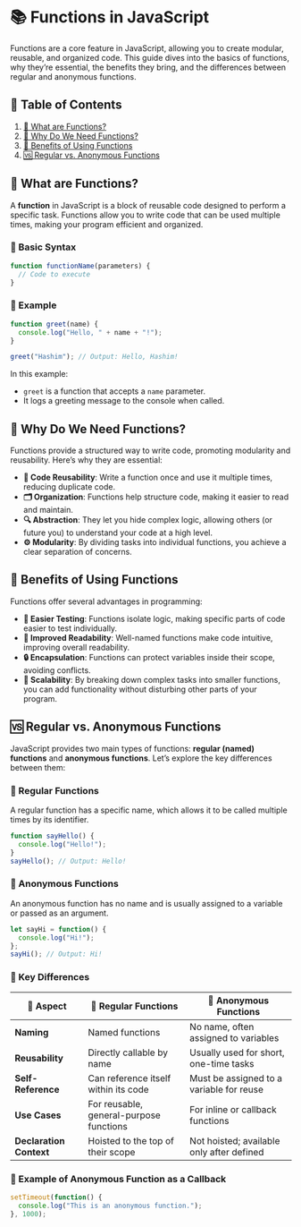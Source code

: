 # 📚 Functions in JavaScript

Functions are a core feature in JavaScript, allowing you to create modular, reusable, and organized code. This guide dives into the basics of functions, why they’re essential, the benefits they bring, and the differences between regular and anonymous functions.

## 📖 Table of Contents
1. [📝 What are Functions?](#-what-are-functions)
2. [🌟 Why Do We Need Functions?](#-why-do-we-need-functions)
3. [🎯 Benefits of Using Functions](#-benefits-of-using-functions)
4. [🆚 Regular vs. Anonymous Functions](#-regular-vs-anonymous-functions)


## 📝 What are Functions?

A **function** in JavaScript is a block of reusable code designed to perform a specific task. Functions allow you to write code that can be used multiple times, making your program efficient and organized.

### 🔹 Basic Syntax

```javascript
function functionName(parameters) {
  // Code to execute
}
```

### 🔹 Example

```javascript
function greet(name) {
  console.log("Hello, " + name + "!");
}

greet("Hashim"); // Output: Hello, Hashim!
```

In this example:
- `greet` is a function that accepts a `name` parameter.
- It logs a greeting message to the console when called.

## 🌟 Why Do We Need Functions?

Functions provide a structured way to write code, promoting modularity and reusability. Here’s why they are essential:

- **🔄 Code Reusability**: Write a function once and use it multiple times, reducing duplicate code.
- **🗂️ Organization**: Functions help structure code, making it easier to read and maintain.
- **🔍 Abstraction**: They let you hide complex logic, allowing others (or future you) to understand your code at a high level.
- **⚙️ Modularity**: By dividing tasks into individual functions, you achieve a clear separation of concerns.


## 🎯 Benefits of Using Functions

Functions offer several advantages in programming:

- **🧪 Easier Testing**: Functions isolate logic, making specific parts of code easier to test individually.
- **📖 Improved Readability**: Well-named functions make code intuitive, improving overall readability.
- **🔒 Encapsulation**: Functions can protect variables inside their scope, avoiding conflicts.
- **🔧 Scalability**: By breaking down complex tasks into smaller functions, you can add functionality without disturbing other parts of your program.


## 🆚 Regular vs. Anonymous Functions

JavaScript provides two main types of functions: **regular (named) functions** and **anonymous functions**. Let’s explore the key differences between them:

### 🔹 Regular Functions

A regular function has a specific name, which allows it to be called multiple times by its identifier.

```javascript
function sayHello() {
  console.log("Hello!");
}
sayHello(); // Output: Hello!
```

### 🔹 Anonymous Functions

An anonymous function has no name and is usually assigned to a variable or passed as an argument.

```javascript
let sayHi = function() {
  console.log("Hi!");
};
sayHi(); // Output: Hi!
```

### 🔄 Key Differences

| 🔸 Aspect               | 🔹 Regular Functions                     | 🔹 Anonymous Functions                      |
|-------------------------|------------------------------------------|---------------------------------------------|
| **Naming**              | Named functions                         | No name, often assigned to variables       |
| **Reusability**         | Directly callable by name               | Usually used for short, one-time tasks     |
| **Self-Reference**      | Can reference itself within its code    | Must be assigned to a variable for reuse   |
| **Use Cases**           | For reusable, general-purpose functions | For inline or callback functions           |
| **Declaration Context** | Hoisted to the top of their scope       | Not hoisted; available only after defined  |

### 🔹 Example of Anonymous Function as a Callback

```javascript
setTimeout(function() {
  console.log("This is an anonymous function.");
}, 1000);
```